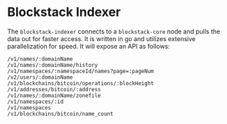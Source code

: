 # Blockstack Indexer

The `blockstack-indexer` connects to a `blockstack-core` node and pulls the data out for faster access. It is written in go and utilizes extensive parallelization for speed. It will expose an API as follows:

```
/v1/names/:domainName
/v1/names/:domainName/history
/v1/namespaces/:namespaceId/names?page=:pageNum
/v2/users/:domainName
/v1/blockchains/bitcoin/operations/:blockHeight
/v1/addresses/bitcoin/:address
/v1/names/:domainName/zonefile
/v1/namespaces/:id
/v1/namespaces
/v1/blockchains/bitcoin/name_count
```

